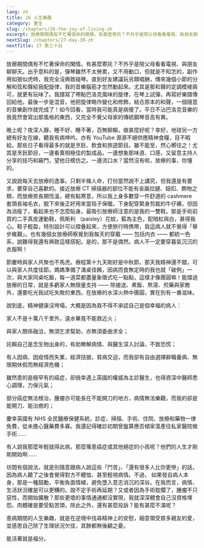 ```yaml
---
lang: zh
title: 26 人生樂趣
category: 重生
slug: /chapters/26-the-joy-of-living-zh
excerpt: 放療期間偶有不忙著保命的閑情。有甚麼寄託？不外乎是陪父母看看電視、與朋友聊聊天。
nextSlug: /chapters/27-day-30-zh
nextTitle: 27 第三十日
---
```


<p class="cn">放療期間偶有不忙著保命的閑情。有甚麼寄託？不外乎是陪父母看看電視、與朋友聊聊天。出乎意料的是，彈琴雖然不太勞累，又不用動口，但就是不知怎的，副作用如狼似虎時，我完全沒興致碰琴。直到好友建議玩另類唱酬，傳來幾個小節的分解和弦和聲給我配旋律，我的音樂腦筋才忽然動起來。尤其是那和聲的定調模棱兩可，就更有玩味了。我譜寫了帶點巴洛克風味的旋律，在琴上試彈，再寫好樂譜傳回給他。最後一步是混音，他把旋律略作變化和修飾，結合原本的和聲，一個隨意的音樂創作就完成了！如今回看，當時我可能真是病傻了。平日不沾巴洛克音樂的我竟然會寫出那風格的東西，又完全不覺父母家的傳統鋼琴音高有異。

<p class="cn">晚上呢？夜深人靜，睡不好、睡不著，百無聊賴，做甚麼好呢？幸好，地球另一方總有好友在線，聽我有病呻吟。亦有 YouTube 源源不絕供應精神食糧，目不暇給。那些日子看得最多的就是烹飪、飲食和旅遊節目。雖不能至，然心嚮往之！尤其是烹飪節目，一邊看賣相極佳的製成品，一邊想象那味道、口感，又留意主持人分享的技巧和竅門，望他日模仿之。一邊流口水？當然沒有啦，放療的事，你懂的。

<p class="cn">又說說每天去放療的逸事。只剩半條人命，打扮當然說不上講究，但我還是有要求，要穿自己喜歡的。接近放療 CT 掃描器的部位不能有金屬拉鏈、鈕扣、飾物之類，而放療房長期恆溫，總有點寒意，所以我上身多數穿一件舒適的 cashmere 套頭長袖毛衣，脫下來後正好用來當毯子保暖。下身配穿緊身剪裁的牛仔褲，但因為消瘦了，看起來也不怎麼貼身。最吸引放療師注意的是我的一雙鞋。那是手術前買的二手真皮運動鞋，佩斯利 （paisley）花紋，藍為主色，配暗紅與白，甚得我心。鞋子輕盈，特別設計可以摺叠起來，方便旅行時携帶，我這病人就不覺得「舉步維艱」。也有幾個女放療師察覺到我每天的穿戴 —— 包括内衣 —— 都統一色系，說難得我還有興致這樣搭配。是的，那不是偶然。病人不一定要穿暮氣沉沉的衣服啊！

<p class="cn">節慶時與家人共聚也不馬虎。療程第十九天剛好是中秋節。那天我精神還不錯，可以與家人共度佳節。媽媽準備了滿桌佳餚，因病而食無定時的我也就「破例」一次，與大家同桌吃飯，每一道菜都盡量象徵式吃一點點，這樣才像團圓嘛！能撐過放療的日常，就是多虧家人無限量支持 —— 除接送、煮飯、熬湯、煎藥與家務外，還要吃光我試吃失敗的東西。在放療的水深火熱中團圓，實在別有一番滋味。

<p class="cn">說到底，精神健康沒垮塌，大概是因為我不得不承認自己是個幸福的病人：

<p class="cn">家人不是十萬八千里外，遠水畢竟不能救近火；

<p class="cn">與家人關係融洽，無須乞求幫助，亦無須委曲求全；

<p class="cn">託賴自己是念生物出身的，有助瞭解病情、與醫生深入討論，不致恐慌；

<p class="cn">有人因病、因疫情而失業，經濟拮据，貧病交迫，而我卻有自由選擇辭職養病、無限期休假而無經濟危機；

<p class="cn">雖然患的是極罕有的癌症，卻僥幸遇上英國的權威為主診醫生，也得資深中醫師悉心調理，力保元氣；

<p class="cn">部分癌症無法根治，腫瘤亦可能長在不能開刀的地方，病情無法樂觀，而我的卻是能開刀、能治癒的；

<p class="cn">慶幸英國有 NHS 全民醫療保健系統，診症、掃描、手術、住院、放療和藥物一律免費，從未擔心醫藥費多寡。我還記得確診初期曾盤算應否傾家蕩產往私家醫院做手術......

<p class="cn">有人說我那麼年輕就得此病，那麼罹患癌症或其他絕症的小孩呢？他們的人生才剛剛開始啊......

<p class="cn">坊間有個說法，就是別隨意跟病人說這些「鬥苦」、「還有很多人比你更慘」的話，因為病人聽了之後會覺得對方不體恤、甚至輕視病情。不過， 如果發自病人本身，那是一種鼓勵，平衡負面情緒，避免墮入意志消沉的深谷。在我而言，病情、生活狀況確是可以更糟的。說不定手術再延期？又或者因為手術耽擱了，腫瘤不只惡性，而開始擴散？那些更壞的事情通通都沒實現，我就深深體會自己沒資格埋怨。肉體確是要受點苦頭，除此之外，還有甚麼投訴？能有甚麼不滿呢？

<p class="cn">患病期間的人生樂趣，就是在逆境中找尋精神上的安慰，細意領受眾多親友的愛，並感恩自己除了生理狀況欠佳，其餘都無後顧之憂。

<p class="cn">能活著就是福分。

